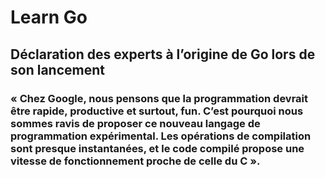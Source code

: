
# Learn Go

## Déclaration des experts à l’origine de Go lors de son lancement

### « Chez Google, nous pensons que la programmation devrait être rapide, productive et surtout, fun. C’est pourquoi nous sommes ravis de proposer ce nouveau langage de programmation expérimental. Les opérations de compilation sont presque instantanées, et le code compilé propose une vitesse de fonctionnement proche de celle du C ».





